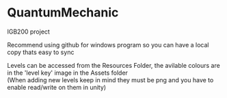 # QuantumMechanic
IGB200 project

Recommend using github for windows program so you can have a local copy thats easy to sync

Levels can be accessed from the Resources Folder, the avilable colours are in the 'level key' image in the Assets folder<br />
(When adding new levels keep in mind they must be png and you have to enable read/write on them in unity)
